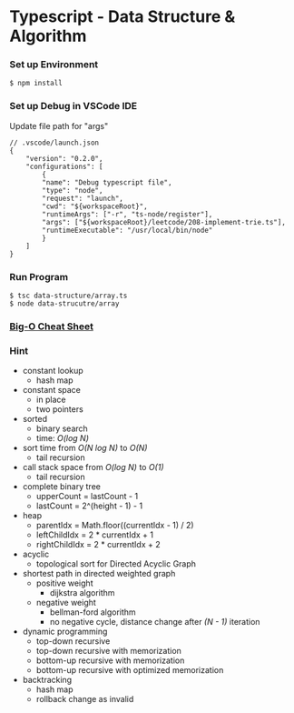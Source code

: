 # Typescript - Data Structure & Algorithm

### Set up Environment

    $ npm install

### Set up Debug in VSCode IDE
Update file path for "args"

    // .vscode/launch.json
    {
        "version": "0.2.0",
        "configurations": [
            {
            "name": "Debug typescript file",
            "type": "node",
            "request": "launch",
            "cwd": "${workspaceRoot}",
            "runtimeArgs": ["-r", "ts-node/register"],
            "args": ["${workspaceRoot}/leetcode/208-implement-trie.ts"],
            "runtimeExecutable": "/usr/local/bin/node"
            }
        ]
    }



### Run Program

    $ tsc data-structure/array.ts
    $ node data-strucutre/array

### [Big-O Cheat Sheet](https://www.bigocheatsheet.com/)

### Hint
- constant lookup
    - hash map
- constant space
    - in place
    - two pointers
- sorted
    - binary search
    - time: *O(log N)*
- sort time from *O(N log N)* to *O(N)*
    - tail recursion
- call stack space from *O(log N)* to *O(1)*
    - tail recursion
- complete binary tree
    - upperCount = lastCount - 1
    - lastCount = 2^(height - 1) - 1
- heap
    - parentIdx = Math.floor((currentIdx - 1) / 2)
    - leftChildIdx = 2 * currentIdx + 1
    - rightChildIdx = 2 * currentIdx + 2
- acyclic
    - topological sort for Directed Acyclic Graph
- shortest path in directed weighted graph
    - positive weight 
        - dijkstra algorithm
    - negative weight
        - bellman-ford algorithm
        - no negative cycle, distance change after *(N - 1)* iteration
- dynamic programming
    - top-down recursive
    - top-down recursive with memorization
    - bottom-up recursive with memorization
    - bottom-up recursive with optimized memorization
- backtracking
    - hash map
    - rollback change as invalid 